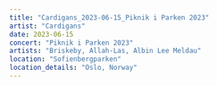 ```yaml
---
title: "Cardigans_2023-06-15_Piknik i Parken 2023"
artist: "Cardigans"
date: 2023-06-15
concert: "Piknik i Parken 2023"
artists: "Briskeby, Allah-Las, Albin Lee Meldau"
location: "Sofienbergparken"
location_details: "Oslo, Norway"
---
```

